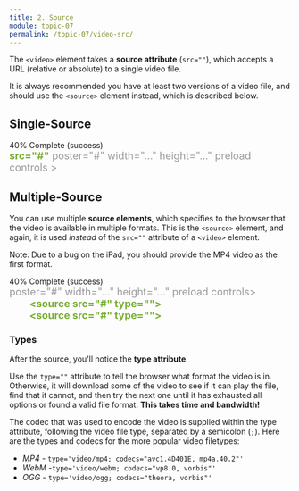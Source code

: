 ```yaml
---
title: 2. Source
module: topic-07
permalink: /topic-07/video-src/
---
```


<div class="divider-heading"></div>

The `<video>` element takes a **source attribute** (`src=""`), which accepts a URL (relative or absolute) to a single video file.

It is always recommended you have at least two versions of a video file, and should use the `<source>` element instead, which is described below.


## Single-Source

<div class="panel panel-success">
  <div class="progress" style="margin-bottom: 0; border-bottom-left-radius: 0; border-bottom-right-radius: 0;">
    <div class="progress-bar progress-bar-success progress-bar-striped" role="progressbar" aria-valuenow="40" aria-valuemin="0" aria-valuemax="100" style="width: 40%">
      <span class="sr-only">40% Complete (success)</span>
    </div>
  </div>
  <div class="panel-body">
    <p style="font-size: large; margin: 0;"><span style="color: #999"><video</span> <span style="color: #79AF33; font-weight: bold;">src="#"</span> <span style="color: #999">poster="#" width="..." height="..." preload controls ></video></span></p>
  </div>
</div>


<div class="divider-pg"></div>


## Multiple-Source
You can use multiple **source elements**, which specifies to the browser that the video is available in multiple formats. This is the `<source>` element, and again, it is used _instead_ of the `src=""` attribute of a `<video>` element.

<span class="label label-info">Note:</span> Due to a bug on the iPad, you should provide the MP4 video as the first format.

<div class="panel panel-success">
  <div class="progress" style="margin-bottom: 0; border-bottom-left-radius: 0; border-bottom-right-radius: 0;">
    <div class="progress-bar progress-bar-success progress-bar-striped" role="progressbar" aria-valuenow="40" aria-valuemin="0" aria-valuemax="100" style="width: 40%">
      <span class="sr-only">40% Complete (success)</span>
    </div>
  </div>
  <div class="panel-body">
    <p style="font-size: large; margin: 0;"><span style="color: #999"><video</span> <span style="color: #999"> poster="#" width="..." height="..." preload controls></span>
        <br>
        <span style="color: #79AF33; font-weight: bold; margin-left: 2em;">&lt;source src="#" type=""&gt;</span>
        <br>
        <span style="color: #79AF33; font-weight: bold; margin-left: 2em;">&lt;source src="#" type=""&gt;</span>
        <br>
    <span style="color: #999;"></video></span></p>
  </div>
</div>

### Types
After the source, you'll notice the **type attribute**.

Use the `type=""` attribute to tell the browser what format the video is in. Otherwise, it will download some of the video to see if it can play the file, find that it cannot, and then try the next one until it has exhausted all options or found a valid file format. **This takes time and bandwidth!**

The codec that was used to encode the video is supplied within the type attribute, following the video file type, separated by a semicolon (`;`). Here are the types and codecs for the more popular video filetypes:
- _MP4_ - `type='video/mp4; codecs="avc1.4D401E, mp4a.40.2"'`
- _WebM_ -`type='video/webm; codecs="vp8.0, vorbis"'`
- _OGG_ - `type='video/ogg; codecs="theora, vorbis"'`
